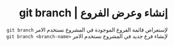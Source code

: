 # <div dir=rtl>إنشاء وعرض الفروع | git branch</div>


<div  dir=rtl>
	لإستعراض قائمة الفروع الموجودة في المشروع نستخدم الامر <code>git branch</code>
</div>

<div  dir=rtl>
	لإنشاء فرع جديد في المشروع نستخدم الامر <code dir=ltr>git branch &ltbranch-name&gt</code>
</div>

